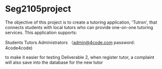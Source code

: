 # Seg2105project
The objective of this project is to create a tutoring application, 'Tutron', that connects students with local tutors who can provide one-on-one tutoring services. This application supports:

Students
Tutors
Administrators （admin@4code.com password: 4code4code)

to make it easier for testing Deliverable 2, when register tutor, a complaint will also save into the database for the new tutor
